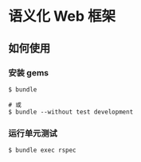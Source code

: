 # 语义化 Web 框架

## 如何使用

### 安装 gems

    $ bundle

    # 或
    $ bundle --without test development

### 运行单元测试

    $ bundle exec rspec
